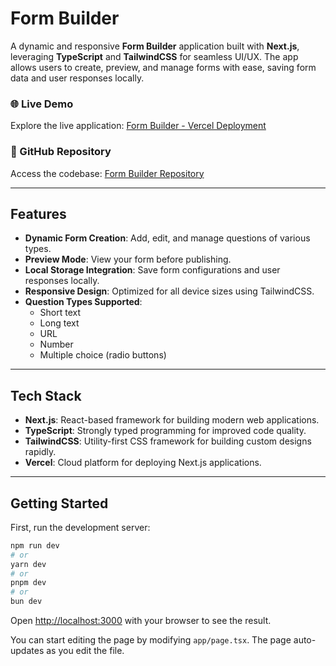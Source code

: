 # Form Builder

A dynamic and responsive **Form Builder** application built with **Next.js**, leveraging **TypeScript** and **TailwindCSS** for seamless UI/UX. The app allows users to create, preview, and manage forms with ease, saving form data and user responses locally.

### 🌐 Live Demo

Explore the live application: [Form Builder - Vercel Deployment](https://form-builder-eight-opal.vercel.app/)

### 📂 GitHub Repository

Access the codebase: [Form Builder Repository](https://github.com/chanchal16/form-builder)

---

## Features

- **Dynamic Form Creation**: Add, edit, and manage questions of various types.
- **Preview Mode**: View your form before publishing.
- **Local Storage Integration**: Save form configurations and user responses locally.
- **Responsive Design**: Optimized for all device sizes using TailwindCSS.
- **Question Types Supported**:
  - Short text
  - Long text
  - URL
  - Number
  - Multiple choice (radio buttons)

---

## Tech Stack

- **Next.js**: React-based framework for building modern web applications.
- **TypeScript**: Strongly typed programming for improved code quality.
- **TailwindCSS**: Utility-first CSS framework for building custom designs rapidly.
- **Vercel**: Cloud platform for deploying Next.js applications.

---


## Getting Started

First, run the development server:

```bash
npm run dev
# or
yarn dev
# or
pnpm dev
# or
bun dev
```

Open [http://localhost:3000](http://localhost:3000) with your browser to see the result.

You can start editing the page by modifying `app/page.tsx`. The page auto-updates as you edit the file.



